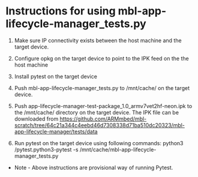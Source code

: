 # Instructions for using mbl-app-lifecycle-manager_tests.py

1. Make sure IP connectivity exists between the host machine and the target device.

2. Configure opkg on the target device to point to the IPK feed on the the host machine

3. Install pytest on the target device

4. Push mbl-app-lifecycle-manager_tests.py to /mnt/cache/ on the target device.

5. Push app-lifecycle-manager-test-package_1.0_armv7vet2hf-neon.ipk to the /mnt/cache/ directory on the target device.
   The IPK file can be downloaded from https://github.com/ARMmbed/mbl-scratch/tree/64c21a344c4eebd46d7308338d71ba510dc20323/mbl-app-lifecycle-manager/tests/data

6. Run pytest on the target device using following commands:
   python3 <pytests path>/pytest.python3-pytest -s /mnt/cache/mbl-app-lifecycle-manager_tests.py

* Note - Above instructions are provisional way of running Pytest.
